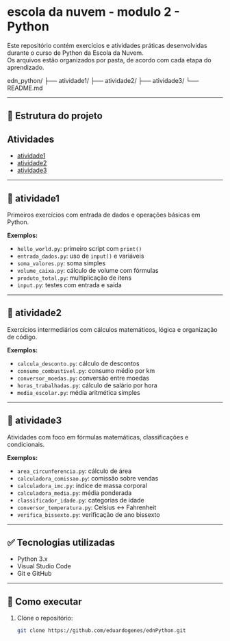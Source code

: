 # escola da nuvem - modulo 2 - Python

Este repositório contém exercícios e atividades práticas desenvolvidas durante o curso de Python da Escola da Nuvem.  
Os arquivos estão organizados por pasta, de acordo com cada etapa do aprendizado.

edn_python/
├── atividade1/
├── atividade2/
├── atividade3/
└── README.md

---

## 📁 Estrutura do projeto
## Atividades
- [atividade1](atividade1)
- [atividade2](atividade2)
- [atividade3](atividade3)

---

## 📂 atividade1  
Primeiros exercícios com entrada de dados e operações básicas em Python.

**Exemplos:**
- `hello_world.py`: primeiro script com `print()`
- `entrada_dados.py`: uso de `input()` e variáveis
- `soma_valores.py`: soma simples
- `volume_caixa.py`: cálculo de volume com fórmulas
- `produto_total.py`: multiplicação de itens
- `input.py`: testes com entrada e saída

---

## 📂 atividade2  
Exercícios intermediários com cálculos matemáticos, lógica e organização de código.

**Exemplos:**
- `calcula_desconto.py`: cálculo de descontos
- `consumo_combustivel.py`: consumo médio por km
- `conversor_moedas.py`: conversão entre moedas
- `horas_trabalhadas.py`: cálculo de salário por hora
- `media_escolar.py`: média aritmética simples

---

## 📂 atividade3  
Atividades com foco em fórmulas matemáticas, classificações e condicionais.

**Exemplos:**
- `area_circunferencia.py`: cálculo de área
- `calculadora_comissao.py`: comissão sobre vendas
- `calculadora_imc.py`: índice de massa corporal
- `calculadora_media.py`: média ponderada
- `classificador_idade.py`: categorias de idade
- `conversor_temperatura.py`: Celsius ↔ Fahrenheit
- `verifica_bissexto.py`: verificação de ano bissexto

---

## ✅ Tecnologias utilizadas

- Python 3.x
- Visual Studio Code
- Git e GitHub

---

## 🚀 Como executar

1. Clone o repositório:
   ```bash
   git clone https://github.com/eduardogenes/ednPython.git